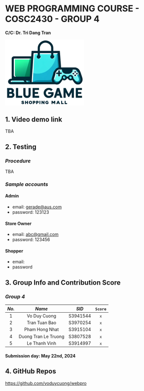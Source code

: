 # **WEB PROGRAMMING COURSE - COSC2430 - GROUP 4**
**C/C: Dr. Tri Dang Tran**

<img src="img/mall_logo.png" alt="Mall Logo" width=256px>

## 1. Video demo link
TBA

## 2. Testing 
### *Procedure*
TBA
### *Sample accounts*
#### Admin
- email: gerade@aus.com
- password: 123123
#### Store Owner
- email: abc@gmail.com
- password: 123456
#### Shopper
- email:
- password

## 3. Group Info and Contribution Score
### *Group 4*
| *No.*| *Name*                 | *SID*      | `Score`
|:----:|:----------------------:|:----------:|:-----:|
| 1    | Vo Duy Cuong           | S3941544   | `x`
| 2    | Tran Tuan Bao          | S3970254   | `x`
| 3    | Pham Hong Nhat         | S3915104   | `x`
| 4    | Duong Tran Le Truong   | S3807528   | `x`
| 5    | Le Thanh Vinh          | S3914997   | `x`

#### Submission day: May 22nd, 2024

## 4. GitHub Repos
https://github.com/voduycuong/webpro
